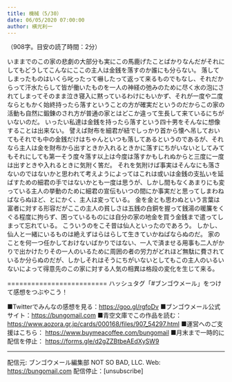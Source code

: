 ```yaml
---
title: 機械（5/30）
date: 06/05/2020 07:00:00
author: 横光利一
---
```


（908字。目安の読了時間：2分）

いままでのこの家の悲劇の大部分も実にこの馬鹿げたことばかりなんだがそれにしてもどうしてこんなにここの主人は金銭を落すのか誰にも分らない。
落してしまったものはいくら叱ったって嚇したって返って来るものでもなし、それだからって汗水たらして皆が働いたものを一人の神経の弛みのために尽く水の泡にされてしまってそのまま泣き寝入に黙っているわけにもいかず、それが一度や二度ならともかく始終持ったら落すということの方が確実だというのだからこの家の活動も自然に鍛錬のされ方が普通の家とはどこか違って生長して来ているにちがいないのだ。
いったい私達は金銭を持ったら落すという四十男をそんなに想像することは出来ない。
譬えば財布を細君が紐でしっかり首から懐へ吊しておいてもそれでも中の金銭だけはちゃんといつも落してあるというのであるが、それなら主人は金を財布から出すときか入れるときかに落すにちがいないとしてみてもそれにしても第一そう度々落す以上は今度は落すかもしれぬからと三度に一度は出すときや入れるときに気附く筈だ。
それを気附けば事実はそんなにも落さないのではないかと思われて考えようによってはこれは或いは金銭の支払いを延ばすための細君の手ではないかとも一度は思うが、しかし間もなくあまりにも変っている主人の挙動のために細君の宣伝もいつの間にか事実だと思ってしまわねばならぬほど、とにかく、主人は変っている。
金を金とも思わぬという言葉は富者に対する形容だがここの主人の貧しさは五銭の白銅を握って銭湯の暖簾をくぐる程度に拘らず、困っているものには自分の家の地金を買う金銭まで遣ってしまって忘れている。
こういうのをこそ昔は仙人といったのであろう。
しかし、仙人と一緒にいるものは絶えずはらはらして生きていかねばならぬのだ。
家のことを何一つ任かしておけないばかりではない、一人で済ませる用事も二人がかりで出かけたりその一人のいるために周囲の者の労力がどれほど無駄に費されているか分らぬのだが、しかしそれはそうにちがいないとしてもこの主人のいるいないによって得意先のこの家に対する人気の相異は格段の変化を生じて来る。

=========================
ハッシュタグ「#ブンゴウメール」をつけて感想をつぶやこう！　


■Twitterでみんなの感想を見る：https://goo.gl/rgfoDv
■ブンゴウメール公式サイト：https://bungomail.com
■青空文庫でこの作品を読む：https://www.aozora.gr.jp/cards/000168/files/907_54297.html
■運営へのご支援はこちら： https://www.buymeacoffee.com/bungomail
■月末まで一時的に配信を停止： https://forms.gle/d2gZZBtbeAEdXySW9

-------
配信元: ブンゴウメール編集部
NOT SO BAD, LLC.
Web: https://bungomail.com
配信停止：[unsubscribe]

